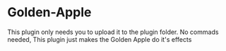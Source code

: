 # Golden-Apple
This plugin only needs you to upload it to the plugin folder.
No commads needed, This plugin just makes the Golden Apple do it's effects
